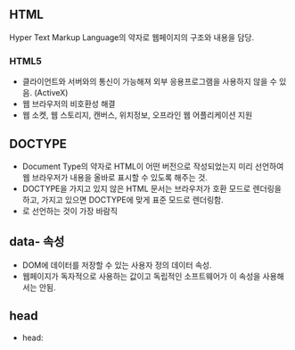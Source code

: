 ## HTML
Hyper Text Markup Language의 약자로 웹페이지의 구조와 내용을 담당.
### HTML5
- 클라이언트와 서버와의 통신이 가능해져 외부 응용프로그램을 사용하지 않을 수 있음. (ActiveX)
- 웹 브라우저의 비호환성 해결
- 웹 소켓, 웹 스토리지, 캔버스, 위치정보, 오프라인 웹 어플리케이션 지원

## DOCTYPE
- Document Type의 약자로 HTML이 어떤 버전으로 작성되었는지 미리 선언하여 웹 브라우저가 내용을 올바로 표시할 수 있도록 해주는 것.
- DOCTYPE을 가지고 있지 않은 HTML 문서는 브라우저가 호환 모드로 렌더링을 하고, 가지고 있으면 DOCTYPE에 맞게 표준 모드로 렌더링함.
- <!DOCTYPE html>로 선언하는 것이 가장 바람직

## data- 속성
- DOM에 데이터를 저장할 수 있는 사용자 정의 데이터 속성.
- 웹페이지가 독자적으로 사용하는 값이고 독립적인 소프트웨어가 이 속성을 사용해서는 안됨.

## head
- head: <title>, <meta>본문의 설명 name content의 쌍, <script>, <style>, <link href type rel>
- body: 문서의 본문 텍스트, 이미지, JS코드 등

## 웹 폼
- 웹페이지를 통해 사용자 입력을 받는 폼. name, method, action 속성을 가짐.
- action 속성은 폼 데이터를 처리할 웹 서버 응용프로그램을 지정.
- <input type='text' list='what'><datalist id='what'><option value='a'>
- <input type='radio' name='category' value='1'>
- <select name='category'><option value='1'>
- <label> 캡션

## script
### <script>
HTML 파싱이 중단되고 즉시 스크립트가 로드되며 로드된 스크립트가 실행되고 파싱이 재개
### <script async>
HTML 파싱과 병렬적으로 로드가 되는데, 스크립트를 실행할 때는 파싱이 중단.
### <script defer>
HTML 파싱과 병렬적으로 로드가 되는데, 파싱이 끝나고 스크립트를 로드.
### HTML 렌더링 중에 JavaScript가 실행되면 렌더링이 멈추는 이유
- 렌더링 엔진은 HTML 한 줄씩 순차적으로 파싱하며 DOM을 생성해 나가다가 JavaScript를 만나면 DOM 생성을 임시 중단.
- 자바스크립트 코드를 파싱하기 위해 자바스크립트 엔진에 제어권을 넘기게 됨.
- 파싱이 끝나면 다시 렌더링 엔진에 제어권을 넘겨 중단된 부분부터 HTML 파싱을 재개하며 DOM 트리를 생성.

## 시맨틱 마크업
- 의미를 잘 전달하도록 HTML 문서를 작성하는 것. 즉 각 태그를 그 용도에 맞게 사용해야 함.
    - 메인 컨텐츠에 <main>과 <section>, 독립적인 컨텐츠에는 <article>
    - CSS 스타일을 명시하는 태그는 적합하지 않음. <b> vs <strong>
- 검색엔진이 시맨틱 태그를 중요한 키워드로 간주하기 때문에 검색엔진 최적화(SEO)에 유리
- 단순한 div, span으로 둘러싸인 요소들보다 코드를 볼때 가독성이 좋음

## local storage vs session storage vs cookie
- 클라이언트 상에서 key/value 쌍을 저장할 수 있는 메커니즘
- 다른 도메인에서 접근 불가

### 쿠키
- 서버와 클라이언트가 주고 받은 내역을 기억하고 불러올 수 있는 역할
- Third Party Cookie 처럼 다른 도메인에 요청이 필요할 때 사용할 수 있음.
- 클라이언트의 HTTP요청 -> 서버 응답에 쿠키 생성해 전달 -> 클라이언트는 매 요청시 쿠키 HTTP Header에 담아 전송.
- 다시 보지 않은 팝업창, 로그인 자동 완성.
- 장점
    - 대부분의 브라우저가 지원
    - JS에서 쿠키 접근 불가하도록 옵션 설정할 수 있어 XSS로 부터 안전
- 단점
    - 적은 용량
    - HTTP 요청시 같이 전달되어 서버에 부담
    - 암호화 X
    - CSRF 위협에 취약(사용자 요청을 가로채서 변조)

### 웹 스토리지
- 클라이언트에 데이터를 저장할 수 있도록 HTML5부터 나온 데이터 저장소
- window 객체의 프로퍼티로 존재
- 장점
    - 서버에 불필요한 데이터를 저장하지 않음
    - 넉넉한 용량
    - 도메인 단위로 접근이 제한되는 CORS 특성 덕분에 CSRF로 부터 안전
- 단점
    - HTML5 지원하는 브라우저만 사용
    - XSS로 부터 위험.(악성 스크립트) 로컬 스토리지에 접근하는 JS코드로 쉽게 접근
- 로컬 vs 세션
    - 로컬스토리지는 데이터 영구 저장, 세션 스토리지는 탭이 닫히면 초기화(일회성 로그인, 장바구니)

https://velog.io/@hs0217/%EC%BF%A0%ED%82%A4-%EB%A1%9C%EC%BB%AC-%EC%8A%A4%ED%86%A0%EB%A6%AC%EC%A7%80-%EC%84%B8%EC%85%98-%EC%8A%A4%ED%86%A0%EB%A6%AC%EC%A7%80
https://github.com/baeharam/Must-Know-About-Frontend/blob/main/Notes/html/semantic.md
https://github.com/baeharam/Must-Know-About-Frontend/blob/main/Notes/html/doctype.md
https://github.com/baeharam/Must-Know-About-Frontend/blob/main/Notes/html/data.md
https://github.com/baeharam/Must-Know-About-Frontend/blob/main/Notes/html/script-tag-type.md
https://github.com/Esoolgnah/Frontend-Interview-Questions/blob/main/Notes/important-3/why-stop-rendering.md
